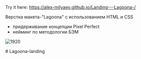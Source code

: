 Try it here: https://alex-milyaev.github.io/Landing---Lagoona-/ 

Верстка макета-"Lagoona" с использованием HTML и CSS
- придерживание концепции Pixel Perfect
- нейминг по методологии БЭМ
 
![1920](https://user-images.githubusercontent.com/78946975/126761307-5a480ff9-529b-4399-8e9f-92e3e5ce27f4.png)

#   L a g o o n a - l a n d i n g  
 